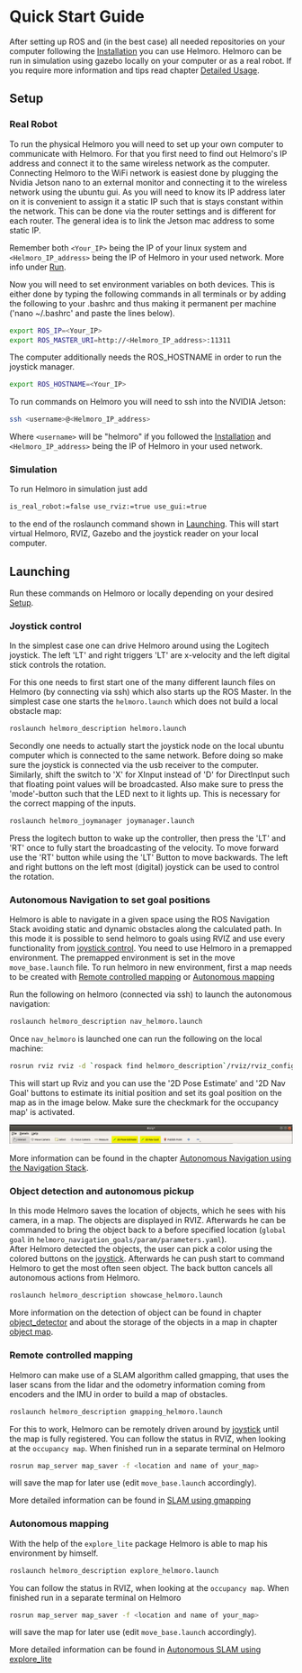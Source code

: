 # Quick Start Guide

After setting up ROS and (in the best case) all needed repositories on your computer following the [Installation](04_installation_guide.md) you can use Helmoro. Helmoro can be run in simulation using gazebo locally on your computer or as a real robot. If you require more information and tips read chapter [Detailed Usage](03_detailed_guide.md).

## Setup

### Real Robot

To run the physical Helmoro you will need to set up your own computer to communicate with Helmoro. For that you first need to find out Helmoro's IP address and connect it to the same wireless network as the computer. 
Connecting Helmoro to the WiFi network is easiest done by plugging the Nvidia Jetson nano to an external monitor and connecting it to the wireless network using the ubuntu gui. As you will need to know its IP address later on it is convenient to assign it a static IP such that is stays constant within the network. This can be done via the router settings and is different for each router. The general idea is to link the Jetson mac address to some static IP.

Remember both `<Your_IP>` being the IP of your linux system and `<Helmoro_IP_address>` being the IP of Helmoro in your used network. More info under [Run](03_detailed_guide.md#run).

Now you will need to set environment variables on both devices. This is either done by typing the following commands in all terminals or by adding the following to your .bashrc and thus making it permanent per machine ('nano ~/.bashrc' and paste the lines below). 

```sh
export ROS_IP=<Your_IP>
export ROS_MASTER_URI=http://<Helmoro_IP_address>:11311
```

The computer additionally needs the ROS_HOSTNAME in order to run the joystick manager.

``` sh
export ROS_HOSTNAME=<Your_IP>
```


To run commands on Helmoro you will need to ssh into the NVIDIA Jetson:

```sh
ssh <username>@<Helmoro_IP_address>
```

Where `<username>` will be "helmoro" if you followed the [Installation](04_installation_guide.md) and `<Helmoro_IP_address>` being the IP of Helmoro in your used network.

<!-- After executing the desired `launch file` (see below in [Launching](#launching)) you need to run

```sh
rosrun rviz rviz -d `rospack find helmoro_description`/rviz/rviz_config.rviz
```

on your computer for visualization RVIZ.

For remote control of velocity and the commanding of autonomous object pickup the joystick:

```sh
roslaunch helmoro_joymanager joymanager.launch
```
--->


### Simulation

To run Helmoro in simulation just add

```sh
is_real_robot:=false use_rviz:=true use_gui:=true
```

to the end of the roslaunch command shown in [Launching](#launching). This will start virtual Helmoro, RVIZ, Gazebo and the joystick reader on your local computer.

## Launching

Run these commands on Helmoro or locally depending on your desired [Setup](#setup).

### Joystick control

In the simplest case one can drive Helmoro around using the Logitech joystick. The left 'LT' and right triggers 'LT' are x-velocity and the left digital stick controls the rotation.

For this one needs to first start one of the many different launch files on Helmoro (by connecting via ssh) which also starts up the ROS Master. In the simplest case one starts the ```helmoro.launch``` which does not build a local obstacle map:

``` sh
roslaunch helmoro_description helmoro.launch
```

Secondly one needs to actually start the joystick node on the local ubuntu computer which is connected to the same network. Before doing so make sure the joystick is connected via the usb receiver to the computer. 
Similarly, shift the switch to 'X' for XInput instead of 'D' for DirectInput such that floating point values will be broadcasted.
Also make sure to press the 'mode'-button such that the LED next to it lights up. This is necessary for the correct mapping of the inputs. 

``` sh
roslaunch helmoro_joymanager joymanager.launch
```

Press the logitech button to wake up the controller, then press the 'LT' and 'RT' once to fully start the broadcasting of the velocity. To move forward use the 'RT' button while using the 'LT' Button to  move backwards. The left and right buttons on the left most (digital) joystick can be used to control the rotation.

### Autonomous Navigation to set goal positions

Helmoro is able to navigate in a given space using the ROS Navigation Stack avoiding static and dynamic obstacles along the calculated path. In this mode it is possible to send helmoro to goals using RVIZ and use every functionality from [joystick control](#joystick-control). You need to use Helmoro in a premapped environment. The premapped environment is set in the move ``move_base.launch`` file.
To run helmoro in new environment, first a map needs to be created with [Remote controlled mapping](#remote-controlled-mapping) or [Autonomous mapping](#autonomous-mapping)

Run the following on helmoro (connected via ssh) to launch the autonomous navigation:

```sh
roslaunch helmoro_description nav_helmoro.launch
```

Once ``nav_helmoro`` is launched one can run the following on the local machine:

``` sh
rosrun rviz rviz -d `rospack find helmoro_description`/rviz/rviz_config.rviz
```

This will start up Rviz and you can use the '2D Pose Estimate' and '2D Nav Goal' buttons to estimate its initial position and set its goal position on the map as in the image below. Make sure the checkmark for the occupancy map' is activated.

![helmoro_intro](pictures/Rviz-Buttons.png) 



More information can be found in the chapter [Autonomous Navigation using the Navigation Stack](#autonomous-Navigation-using-the-Navigation-Stack).

### Object detection and autonomous pickup

In this mode Helmoro saves the location of objects, which he sees with his camera, in a map. The objects are displayed in RVIZ. Afterwards he can be commanded to bring the object back to a before specified location (`global goal` in `helmoro_navigation_goals/param/parameters.yaml`).  
After Helmoro detected the objects, the user can pick a color using the colored buttons on the [joystick](#joystick-control). Afterwards he can push start to command Helmoro to get the most often seen object. The back button cancels all autonomous actions from Helmoro.

```sh
roslaunch helmoro_description showcase_helmoro.launch
```

More information on the detection of object can be found in chapter [object_detector](#object_detector) and about the storage of the objects in a map in chapter [object map](#object_map).

### Remote controlled mapping

Helmoro can make use of a SLAM algorithm called gmapping, that uses the laser scans from the lidar and the odometry information coming from encoders and the IMU in order to build a map of obstacles.

```sh
roslaunch helmoro_description gmapping_helmoro.launch
```

For this to work, Helmoro can be remotely driven around by [joystick](#joystick-control) until the map is fully registered. You can follow the status in RVIZ, when looking at the `occupancy map`. When finished run in a separate terminal on Helmoro

```sh
rosrun map_server map_saver -f <location and name of your_map>
```

will save the map for later use (edit `move_base.launch` accordingly).

More detailed information can be found in [SLAM using gmapping](#slam-using-gmapping)

### Autonomous mapping

With the help of the `explore_lite` package Helmoro is able to map his environment by himself.

```sh
roslaunch helmoro_description explore_helmoro.launch
```

You can follow the status in RVIZ, when looking at the `occupancy map`. When finished run in a separate terminal on Helmoro

```sh
rosrun map_server map_saver -f <location and name of your_map>
```

will save the map for later use (edit `move_base.launch` accordingly).

More detailed information can be found in [Autonomous SLAM using explore_lite](#autonomous-SLAM-using-explore_lite)